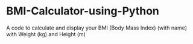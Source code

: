 # BMI-Calculator-using-Python
A code to calculate and display your BMI (Body Mass Index) (with name) with Weight (kg) and Height (m)
